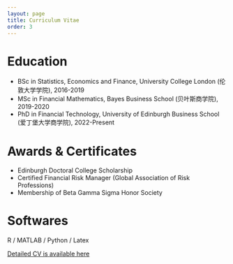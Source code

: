 ```yaml
---
layout: page
title: Curriculum Vitae
order: 3
---
```


Education
======

* BSc in Statistics, Economics and Finance, University College London (伦敦大学学院), 2016-2019
* MSc in Financial Mathematics, Bayes Business School (贝叶斯商学院), 2019-2020
* PhD in Financial Technology, University of Edinburgh Business School (爱丁堡大学商学院), 2022-Present

Awards & Certificates
======

* Edinburgh Doctoral College Scholarship
* Certified Financial Risk Manager (Global Association of Risk Professions)
* Membership of Beta Gamma Sigma Honor Society

Softwares
======

R / MATLAB / Python / Latex



[Detailed CV is available here](https://docs.qq.com/pdf/DSU5wdXRPcW5aVk5T)
